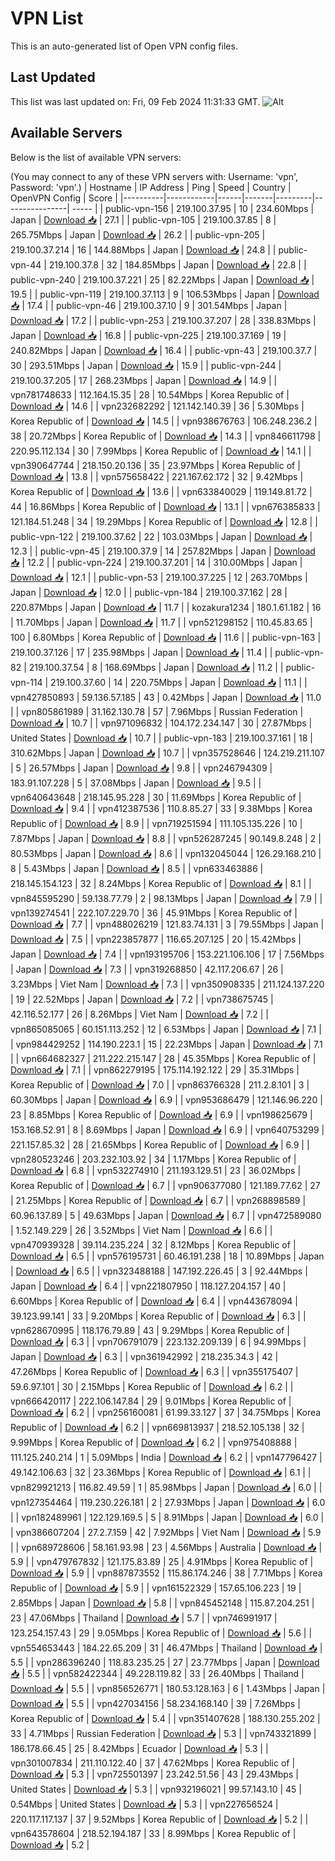 # VPN List

This is an auto-generated list of Open VPN config files.

## Last Updated

This list was last updated on: Fri, 09 Feb 2024 11:31:33 GMT.
![Alt](https://repobeats.axiom.co/api/embed/186b98318ef1479477931607c1ad7d823f12451f.svg "Repobeats analytics image")

## Available Servers

Below is the list of available VPN servers:

(You may connect to any of these VPN servers with: Username: 'vpn', Password: 'vpn'.)
| Hostname | IP Address | Ping | Speed | Country | OpenVPN Config | Score |
|----------|------------|------|-------|---------|----------------| ----- |
| public-vpn-156 | 219.100.37.95 | 10 | 234.60Mbps | Japan | [Download 📥](./configs/server_0_JP.ovpn) | 27.1 |
| public-vpn-105 | 219.100.37.85 | 8 | 265.75Mbps | Japan | [Download 📥](./configs/server_1_JP.ovpn) | 26.2 |
| public-vpn-205 | 219.100.37.214 | 16 | 144.88Mbps | Japan | [Download 📥](./configs/server_2_JP.ovpn) | 24.8 |
| public-vpn-44 | 219.100.37.8 | 32 | 184.85Mbps | Japan | [Download 📥](./configs/server_3_JP.ovpn) | 22.8 |
| public-vpn-240 | 219.100.37.221 | 25 | 82.22Mbps | Japan | [Download 📥](./configs/server_4_JP.ovpn) | 19.5 |
| public-vpn-119 | 219.100.37.113 | 9 | 106.53Mbps | Japan | [Download 📥](./configs/server_5_JP.ovpn) | 17.4 |
| public-vpn-46 | 219.100.37.10 | 9 | 301.54Mbps | Japan | [Download 📥](./configs/server_6_JP.ovpn) | 17.2 |
| public-vpn-253 | 219.100.37.207 | 28 | 338.83Mbps | Japan | [Download 📥](./configs/server_7_JP.ovpn) | 16.8 |
| public-vpn-225 | 219.100.37.169 | 19 | 240.82Mbps | Japan | [Download 📥](./configs/server_8_JP.ovpn) | 16.4 |
| public-vpn-43 | 219.100.37.7 | 30 | 293.51Mbps | Japan | [Download 📥](./configs/server_9_JP.ovpn) | 15.9 |
| public-vpn-244 | 219.100.37.205 | 17 | 268.23Mbps | Japan | [Download 📥](./configs/server_10_JP.ovpn) | 14.9 |
| vpn781748633 | 112.164.15.35 | 28 | 10.54Mbps | Korea Republic of | [Download 📥](./configs/server_11_KR.ovpn) | 14.6 |
| vpn232682292 | 121.142.140.39 | 36 | 5.30Mbps | Korea Republic of | [Download 📥](./configs/server_12_KR.ovpn) | 14.5 |
| vpn938676763 | 106.248.236.2 | 38 | 20.72Mbps | Korea Republic of | [Download 📥](./configs/server_13_KR.ovpn) | 14.3 |
| vpn846611798 | 220.95.112.134 | 30 | 7.99Mbps | Korea Republic of | [Download 📥](./configs/server_14_KR.ovpn) | 14.1 |
| vpn390647744 | 218.150.20.136 | 35 | 23.97Mbps | Korea Republic of | [Download 📥](./configs/server_15_KR.ovpn) | 13.8 |
| vpn575658422 | 221.167.62.172 | 32 | 9.42Mbps | Korea Republic of | [Download 📥](./configs/server_16_KR.ovpn) | 13.6 |
| vpn633840029 | 119.149.81.72 | 44 | 16.86Mbps | Korea Republic of | [Download 📥](./configs/server_17_KR.ovpn) | 13.1 |
| vpn676385833 | 121.184.51.248 | 34 | 19.29Mbps | Korea Republic of | [Download 📥](./configs/server_18_KR.ovpn) | 12.8 |
| public-vpn-122 | 219.100.37.62 | 22 | 103.03Mbps | Japan | [Download 📥](./configs/server_19_JP.ovpn) | 12.3 |
| public-vpn-45 | 219.100.37.9 | 14 | 257.82Mbps | Japan | [Download 📥](./configs/server_20_JP.ovpn) | 12.2 |
| public-vpn-224 | 219.100.37.201 | 14 | 310.00Mbps | Japan | [Download 📥](./configs/server_21_JP.ovpn) | 12.1 |
| public-vpn-53 | 219.100.37.225 | 12 | 263.70Mbps | Japan | [Download 📥](./configs/server_22_JP.ovpn) | 12.0 |
| public-vpn-184 | 219.100.37.162 | 28 | 220.87Mbps | Japan | [Download 📥](./configs/server_23_JP.ovpn) | 11.7 |
| kozakura1234 | 180.1.61.182 | 16 | 11.70Mbps | Japan | [Download 📥](./configs/server_24_JP.ovpn) | 11.7 |
| vpn521298152 | 110.45.83.65 | 100 | 6.80Mbps | Korea Republic of | [Download 📥](./configs/server_25_KR.ovpn) | 11.6 |
| public-vpn-163 | 219.100.37.126 | 17 | 235.98Mbps | Japan | [Download 📥](./configs/server_26_JP.ovpn) | 11.4 |
| public-vpn-82 | 219.100.37.54 | 8 | 168.69Mbps | Japan | [Download 📥](./configs/server_27_JP.ovpn) | 11.2 |
| public-vpn-114 | 219.100.37.60 | 14 | 220.75Mbps | Japan | [Download 📥](./configs/server_28_JP.ovpn) | 11.1 |
| vpn427850893 | 59.136.57.185 | 43 | 0.42Mbps | Japan | [Download 📥](./configs/server_29_JP.ovpn) | 11.0 |
| vpn805861989 | 31.162.130.78 | 57 | 7.96Mbps | Russian Federation | [Download 📥](./configs/server_30_RU.ovpn) | 10.7 |
| vpn971096832 | 104.172.234.147 | 30 | 27.87Mbps | United States | [Download 📥](./configs/server_31_US.ovpn) | 10.7 |
| public-vpn-183 | 219.100.37.161 | 18 | 310.62Mbps | Japan | [Download 📥](./configs/server_32_JP.ovpn) | 10.7 |
| vpn357528646 | 124.219.211.107 | 5 | 26.57Mbps | Japan | [Download 📥](./configs/server_33_JP.ovpn) | 9.8 |
| vpn246794309 | 183.91.107.228 | 5 | 37.08Mbps | Japan | [Download 📥](./configs/server_34_JP.ovpn) | 9.5 |
| vpn640643648 | 218.145.95.228 | 30 | 11.69Mbps | Korea Republic of | [Download 📥](./configs/server_35_KR.ovpn) | 9.4 |
| vpn412387536 | 110.8.85.27 | 33 | 9.38Mbps | Korea Republic of | [Download 📥](./configs/server_36_KR.ovpn) | 8.9 |
| vpn719251594 | 111.105.135.226 | 10 | 7.87Mbps | Japan | [Download 📥](./configs/server_37_JP.ovpn) | 8.8 |
| vpn526287245 | 90.149.8.248 | 2 | 80.53Mbps | Japan | [Download 📥](./configs/server_38_JP.ovpn) | 8.6 |
| vpn132045044 | 126.29.168.210 | 8 | 5.43Mbps | Japan | [Download 📥](./configs/server_39_JP.ovpn) | 8.5 |
| vpn633463886 | 218.145.154.123 | 32 | 8.24Mbps | Korea Republic of | [Download 📥](./configs/server_40_KR.ovpn) | 8.1 |
| vpn845595290 | 59.138.77.79 | 2 | 98.13Mbps | Japan | [Download 📥](./configs/server_41_JP.ovpn) | 7.9 |
| vpn139274541 | 222.107.229.70 | 36 | 45.91Mbps | Korea Republic of | [Download 📥](./configs/server_42_KR.ovpn) | 7.7 |
| vpn488026219 | 121.83.74.131 | 3 | 79.55Mbps | Japan | [Download 📥](./configs/server_43_JP.ovpn) | 7.5 |
| vpn223857877 | 116.65.207.125 | 20 | 15.42Mbps | Japan | [Download 📥](./configs/server_44_JP.ovpn) | 7.4 |
| vpn193195706 | 153.221.106.106 | 17 | 7.56Mbps | Japan | [Download 📥](./configs/server_45_JP.ovpn) | 7.3 |
| vpn319268850 | 42.117.206.67 | 26 | 3.23Mbps | Viet Nam | [Download 📥](./configs/server_46_VN.ovpn) | 7.3 |
| vpn350908335 | 211.124.137.220 | 19 | 22.52Mbps | Japan | [Download 📥](./configs/server_47_JP.ovpn) | 7.2 |
| vpn738675745 | 42.116.52.177 | 26 | 8.26Mbps | Viet Nam | [Download 📥](./configs/server_48_VN.ovpn) | 7.2 |
| vpn865085065 | 60.151.113.252 | 12 | 6.53Mbps | Japan | [Download 📥](./configs/server_49_JP.ovpn) | 7.1 |
| vpn984429252 | 114.190.223.1 | 15 | 22.23Mbps | Japan | [Download 📥](./configs/server_50_JP.ovpn) | 7.1 |
| vpn664682327 | 211.222.215.147 | 28 | 45.35Mbps | Korea Republic of | [Download 📥](./configs/server_51_KR.ovpn) | 7.1 |
| vpn862279195 | 175.114.192.122 | 29 | 35.31Mbps | Korea Republic of | [Download 📥](./configs/server_52_KR.ovpn) | 7.0 |
| vpn863766328 | 211.2.8.101 | 3 | 60.30Mbps | Japan | [Download 📥](./configs/server_53_JP.ovpn) | 6.9 |
| vpn953686479 | 121.146.96.220 | 23 | 8.85Mbps | Korea Republic of | [Download 📥](./configs/server_54_KR.ovpn) | 6.9 |
| vpn198625679 | 153.168.52.91 | 8 | 8.69Mbps | Japan | [Download 📥](./configs/server_55_JP.ovpn) | 6.9 |
| vpn640753299 | 221.157.85.32 | 28 | 21.65Mbps | Korea Republic of | [Download 📥](./configs/server_56_KR.ovpn) | 6.9 |
| vpn280523246 | 203.232.103.92 | 34 | 1.17Mbps | Korea Republic of | [Download 📥](./configs/server_57_KR.ovpn) | 6.8 |
| vpn532274910 | 211.193.129.51 | 23 | 36.02Mbps | Korea Republic of | [Download 📥](./configs/server_58_KR.ovpn) | 6.7 |
| vpn906377080 | 121.189.77.62 | 27 | 21.25Mbps | Korea Republic of | [Download 📥](./configs/server_59_KR.ovpn) | 6.7 |
| vpn268898589 | 60.96.137.89 | 5 | 49.63Mbps | Japan | [Download 📥](./configs/server_60_JP.ovpn) | 6.7 |
| vpn472589080 | 1.52.149.229 | 26 | 3.52Mbps | Viet Nam | [Download 📥](./configs/server_61_VN.ovpn) | 6.6 |
| vpn470939328 | 39.114.235.224 | 32 | 8.12Mbps | Korea Republic of | [Download 📥](./configs/server_62_KR.ovpn) | 6.5 |
| vpn576195731 | 60.46.191.238 | 18 | 10.89Mbps | Japan | [Download 📥](./configs/server_63_JP.ovpn) | 6.5 |
| vpn323488188 | 147.192.226.45 | 3 | 92.44Mbps | Japan | [Download 📥](./configs/server_64_JP.ovpn) | 6.4 |
| vpn221807950 | 118.127.204.157 | 40 | 6.60Mbps | Korea Republic of | [Download 📥](./configs/server_65_KR.ovpn) | 6.4 |
| vpn443678094 | 39.123.99.141 | 33 | 9.20Mbps | Korea Republic of | [Download 📥](./configs/server_66_KR.ovpn) | 6.3 |
| vpn628670995 | 118.176.79.89 | 43 | 9.29Mbps | Korea Republic of | [Download 📥](./configs/server_67_KR.ovpn) | 6.3 |
| vpn706791079 | 223.132.209.139 | 6 | 94.99Mbps | Japan | [Download 📥](./configs/server_68_JP.ovpn) | 6.3 |
| vpn361942992 | 218.235.34.3 | 42 | 47.26Mbps | Korea Republic of | [Download 📥](./configs/server_69_KR.ovpn) | 6.3 |
| vpn355175407 | 59.6.97.101 | 30 | 2.15Mbps | Korea Republic of | [Download 📥](./configs/server_70_KR.ovpn) | 6.2 |
| vpn666420117 | 222.106.147.84 | 29 | 9.01Mbps | Korea Republic of | [Download 📥](./configs/server_71_KR.ovpn) | 6.2 |
| vpn256160081 | 61.99.33.127 | 37 | 34.75Mbps | Korea Republic of | [Download 📥](./configs/server_72_KR.ovpn) | 6.2 |
| vpn669813937 | 218.52.105.138 | 32 | 9.99Mbps | Korea Republic of | [Download 📥](./configs/server_73_KR.ovpn) | 6.2 |
| vpn975408888 | 111.125.240.214 | 1 | 5.09Mbps | India | [Download 📥](./configs/server_74_IN.ovpn) | 6.2 |
| vpn147796427 | 49.142.106.63 | 32 | 23.36Mbps | Korea Republic of | [Download 📥](./configs/server_75_KR.ovpn) | 6.1 |
| vpn829921213 | 116.82.49.59 | 1 | 85.98Mbps | Japan | [Download 📥](./configs/server_76_JP.ovpn) | 6.0 |
| vpn127354464 | 119.230.226.181 | 2 | 27.93Mbps | Japan | [Download 📥](./configs/server_77_JP.ovpn) | 6.0 |
| vpn182489961 | 122.129.169.5 | 5 | 8.91Mbps | Japan | [Download 📥](./configs/server_78_JP.ovpn) | 6.0 |
| vpn386607204 | 27.2.7.159 | 42 | 7.92Mbps | Viet Nam | [Download 📥](./configs/server_79_VN.ovpn) | 5.9 |
| vpn689728606 | 58.161.93.98 | 23 | 4.56Mbps | Australia | [Download 📥](./configs/server_80_AU.ovpn) | 5.9 |
| vpn479767832 | 121.175.83.89 | 25 | 4.91Mbps | Korea Republic of | [Download 📥](./configs/server_81_KR.ovpn) | 5.9 |
| vpn887873552 | 115.86.174.246 | 38 | 7.71Mbps | Korea Republic of | [Download 📥](./configs/server_82_KR.ovpn) | 5.9 |
| vpn161522329 | 157.65.106.223 | 19 | 2.85Mbps | Japan | [Download 📥](./configs/server_83_JP.ovpn) | 5.8 |
| vpn845452148 | 115.87.204.251 | 23 | 47.06Mbps | Thailand | [Download 📥](./configs/server_84_TH.ovpn) | 5.7 |
| vpn746991917 | 123.254.157.43 | 29 | 9.05Mbps | Korea Republic of | [Download 📥](./configs/server_85_KR.ovpn) | 5.6 |
| vpn554653443 | 184.22.65.209 | 31 | 46.47Mbps | Thailand | [Download 📥](./configs/server_86_TH.ovpn) | 5.5 |
| vpn286396240 | 118.83.235.25 | 27 | 23.77Mbps | Japan | [Download 📥](./configs/server_87_JP.ovpn) | 5.5 |
| vpn582422344 | 49.228.119.82 | 33 | 26.40Mbps | Thailand | [Download 📥](./configs/server_88_TH.ovpn) | 5.5 |
| vpn856526771 | 180.53.128.163 | 6 | 1.43Mbps | Japan | [Download 📥](./configs/server_89_JP.ovpn) | 5.5 |
| vpn427034156 | 58.234.168.140 | 39 | 7.26Mbps | Korea Republic of | [Download 📥](./configs/server_90_KR.ovpn) | 5.4 |
| vpn351407628 | 188.130.255.202 | 33 | 4.71Mbps | Russian Federation | [Download 📥](./configs/server_91_RU.ovpn) | 5.3 |
| vpn743321899 | 186.178.66.45 | 25 | 8.42Mbps | Ecuador | [Download 📥](./configs/server_92_EC.ovpn) | 5.3 |
| vpn301007834 | 211.110.122.40 | 37 | 47.62Mbps | Korea Republic of | [Download 📥](./configs/server_93_KR.ovpn) | 5.3 |
| vpn725501397 | 23.242.51.56 | 43 | 29.43Mbps | United States | [Download 📥](./configs/server_94_US.ovpn) | 5.3 |
| vpn932196021 | 99.57.143.10 | 45 | 0.54Mbps | United States | [Download 📥](./configs/server_95_US.ovpn) | 5.3 |
| vpn227656524 | 220.117.117.137 | 37 | 9.52Mbps | Korea Republic of | [Download 📥](./configs/server_96_KR.ovpn) | 5.2 |
| vpn643578604 | 218.52.194.187 | 33 | 8.99Mbps | Korea Republic of | [Download 📥](./configs/server_97_KR.ovpn) | 5.2 |
